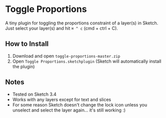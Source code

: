 # Toggle Proportions
A tiny plugin for toggling the proportions constraint of a layer(s) in Sketch.
Just select your layer(s) and hit ```⌘ ^ c``` (cmd + ctrl + C).

## How to Install
1. Download and open ```toggle-proportions-master.zip```
2. Open ```Toggle Proportions.sketchplugin``` (Sketch will automatically install the plugin)

## Notes
* Tested on Sketch 3.4
* Works with any layers except for text and slices
* For some reason Sketch doesn't change the lock icon unless you unselect and select the layer again... it's still working :)